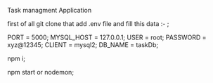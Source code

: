 
Task managment Application

first of all git clone that add .env file and fill this data :- ;

PORT = 5000;
MYSQL_HOST = 127.0.0.1;
USER =  root;
PASSWORD = xyz@12345;
CLIENT = mysql2;
DB_NAME = taskDb;

npm i;

npm start or nodemon;
